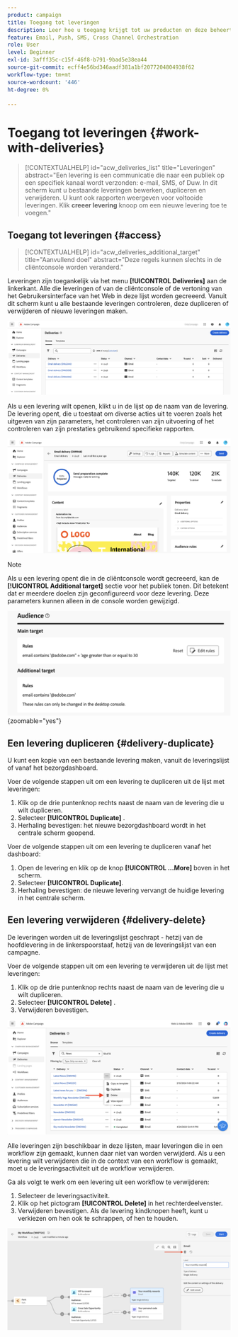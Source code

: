 ```yaml
---
product: campaign
title: Toegang tot leveringen
description: Leer hoe u toegang krijgt tot uw producten en deze beheert in Campagne Web
feature: Email, Push, SMS, Cross Channel Orchestration
role: User
level: Beginner
exl-id: 3afff35c-c15f-46f8-b791-9bad5e38ea44
source-git-commit: ecff4e56bd346aadf381a1bf2077204804938f62
workflow-type: tm+mt
source-wordcount: '446'
ht-degree: 0%

---
```


# Toegang tot leveringen {#work-with-deliveries}

>[!CONTEXTUALHELP]
>id="acw_deliveries_list"
>title="Leveringen"
>abstract="Een levering is een communicatie die naar een publiek op een specifiek kanaal wordt verzonden: e-mail, SMS, of Duw. In dit scherm kunt u bestaande leveringen bewerken, dupliceren en verwijderen. U kunt ook rapporten weergeven voor voltooide leveringen. Klik **creeer levering** knoop om een nieuwe levering toe te voegen."

## Toegang tot leveringen {#access}

>[!CONTEXTUALHELP]
>id="acw_deliveries_additional_target"
>title="Aanvullend doel"
>abstract="Deze regels kunnen slechts in de cliëntconsole worden veranderd."

Leveringen zijn toegankelijk via het menu **[!UICONTROL Deliveries]** aan de linkerkant. Alle die leveringen of van de cliëntconsole of de vertoning van het Gebruikersinterface van het Web in deze lijst worden gecreeerd. Vanuit dit scherm kunt u alle bestaande leveringen controleren, deze dupliceren of verwijderen of nieuwe leveringen maken.

![](assets/deliveries-list.png)

Als u een levering wilt openen, klikt u in de lijst op de naam van de levering. De levering opent, die u toestaat om diverse acties uit te voeren zoals het uitgeven van zijn parameters, het controleren van zijn uitvoering of het controleren van zijn prestaties gebruikend specifieke rapporten.

![](assets/delivery-details.png)

>[!NOTE]
>
>Als u een levering opent die in de cliëntconsole wordt gecreeerd, kan de **[!UICONTROL Additional target]** sectie voor het publiek tonen. Dit betekent dat er meerdere doelen zijn geconfigureerd voor deze levering. Deze parameters kunnen alleen in de console worden gewijzigd.
>
>![](assets/target-warning-audience.png){zoomable="yes"}

## Een levering dupliceren {#delivery-duplicate}

U kunt een kopie van een bestaande levering maken, vanuit de leveringslijst of vanaf het bezorgdashboard.

Voer de volgende stappen uit om een levering te dupliceren uit de lijst met leveringen:

1. Klik op de drie puntenknop rechts naast de naam van de levering die u wilt dupliceren.
1. Selecteer **[!UICONTROL Duplicate]** .
1. Herhaling bevestigen: het nieuwe bezorgdashboard wordt in het centrale scherm geopend.

Voer de volgende stappen uit om een levering te dupliceren vanaf het dashboard:

1. Open de levering en klik op de knop **[!UICONTROL ...More]** boven in het scherm.
1. Selecteer **[!UICONTROL Duplicate]**.
1. Herhaling bevestigen: de nieuwe levering vervangt de huidige levering in het centrale scherm.

## Een levering verwijderen {#delivery-delete}

De leveringen worden uit de leveringslijst geschrapt - hetzij van de hoofdlevering in de linkerspoorstaaf, hetzij van de leveringslijst van een campagne.

Voer de volgende stappen uit om een levering te verwijderen uit de lijst met leveringen:

1. Klik op de drie puntenknop rechts naast de naam van de levering die u wilt dupliceren.
1. Selecteer **[!UICONTROL Delete]** .
1. Verwijderen bevestigen.

![ Schrap een levering van de leveringslijst ](assets/delete-delivery-from-list.png)

Alle leveringen zijn beschikbaar in deze lijsten, maar leveringen die in een workflow zijn gemaakt, kunnen daar niet van worden verwijderd. Als u een levering wilt verwijderen die in de context van een workflow is gemaakt, moet u de leveringsactiviteit uit de workflow verwijderen.

Ga als volgt te werk om een levering uit een workflow te verwijderen:

1. Selecteer de leveringsactiviteit.
1. Klik op het pictogram **[!UICONTROL Delete]** in het rechterdeelvenster.
1. Verwijderen bevestigen. Als de levering kindknopen heeft, kunt u verkiezen om hen ook te schrappen, of hen te houden.

![ Schrap een levering in een werkschema ](assets/delete-delivery-from-wf.png)
